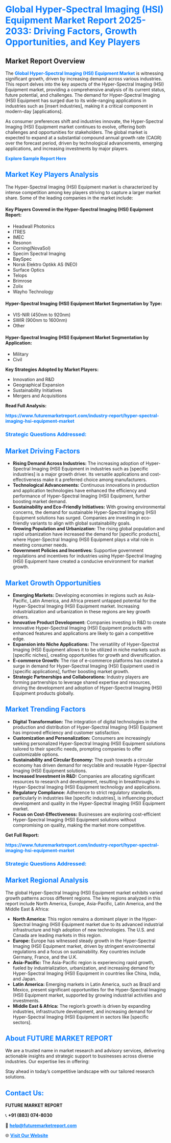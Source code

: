 <h1 style="color: #007BFF;">Global Hyper-Spectral Imaging (HSI) Equipment Market Report 2025-2033: Driving Factors, Growth Opportunities, and Key Players</h1>

<section id="overview">
<h2>Market Report Overview</h2>
<p>The <a href="https://www.futuremarketreport.com/industry-report/hyper-spectral-imaging-hsi-equipment-market" style="color: #007BFF; text-decoration: none;"><strong>Global Hyper-Spectral Imaging (HSI) Equipment Market</strong></a> is witnessing significant growth, driven by increasing demand across various industries. This report delves into the key aspects of the Hyper-Spectral Imaging (HSI) Equipment market, providing a comprehensive analysis of its current status, future potential, and challenges. The demand for Hyper-Spectral Imaging (HSI) Equipment has surged due to its wide-ranging applications in industries such as [insert industries], making it a critical component in modern-day [applications].</p>
<p>As consumer preferences shift and industries innovate, the Hyper-Spectral Imaging (HSI) Equipment market continues to evolve, offering both challenges and opportunities for stakeholders. The global market is expected to expand at a substantial compound annual growth rate (CAGR) over the forecast period, driven by technological advancements, emerging applications, and increasing investments by major players.</p>
</section>

<section id="overview">
<p><a href="https://www.futuremarketreport.com/request-sample/reportId=81505" style="color: #007BFF; text-decoration: none;"><strong>Explore Sample Report Here</strong></a></p>
</section>

<section id="key-players">
<h2 style="color: #007BFF;">Market Key Players Analysis</h2>
<p>The Hyper-Spectral Imaging (HSI) Equipment market is characterized by intense competition among key players striving to capture a larger market share. Some of the leading companies in the market include:</p>
<h4>Key Players Covered in the Hyper-Spectral Imaging (HSI) Equipment Report:</h4>
<ul><li>Headwall Photonics</li><li>ITRES</li><li>IMEC</li><li>Resonon</li><li>Corning(NovaSol)</li><li>Specim Spectral Imaging</li><li>BaySpec</li><li>Norsk Elektro Optikk AS (NEO)</li><li>Surface Optics</li><li>Telops</li><li>Brimrose</li><li>Zolix</li><li>Wayho Technology</li></ul>
<h4>Hyper-Spectral Imaging (HSI) Equipment Market Segmentation by Type:</h4>
<ul><li>VIS-NIR (450nm to 920nm)</li><li>SWIR (900nm to 1600nm)</li><li>Other</li></ul>

<h4>Hyper-Spectral Imaging (HSI) Equipment Market Segmentation by Application:</h4>
<ul><li>Military</li><li>Civil</li></ul>
<p><strong>Key Strategies Adopted by Market Players:</strong></p>
<ul>
<li>Innovation and R&D</li>
<li>Geographical Expansion</li>
<li>Sustainability Initiatives</li>
<li>Mergers and Acquisitions</li>
</ul>
</section>

<section>
<p><strong>Read Full Analysis: </strong></p><a href="https://www.futuremarketreport.com/industry-report/hyper-spectral-imaging-hsi-equipment-market" style="color: #007BFF; text-decoration: none;"><strong>https://www.futuremarketreport.com/industry-report/hyper-spectral-imaging-hsi-equipment-market</strong></a>
<h3 style="color: #007BFF;">Strategic Questions Addressed:</h3>
</section>

<section id="driving-factors">
<h2 style="color: #007BFF;">Market Driving Factors</h2>
<ul>
<li><strong>Rising Demand Across Industries:</strong> The increasing adoption of Hyper-Spectral Imaging (HSI) Equipment in industries such as [specific industries] is a major growth driver. Its versatile applications and cost-effectiveness make it a preferred choice among manufacturers.</li>
<li><strong>Technological Advancements:</strong> Continuous innovations in production and application technologies have enhanced the efficiency and performance of Hyper-Spectral Imaging (HSI) Equipment, further boosting market demand.</li>
<li><strong>Sustainability and Eco-Friendly Initiatives:</strong> With growing environmental concerns, the demand for sustainable Hyper-Spectral Imaging (HSI) Equipment solutions has surged. Companies are investing in eco-friendly variants to align with global sustainability goals.</li>
<li><strong>Growing Population and Urbanization:</strong> The rising global population and rapid urbanization have increased the demand for [specific products], where Hyper-Spectral Imaging (HSI) Equipment plays a vital role in meeting consumer needs.</li>
<li><strong>Government Policies and Incentives:</strong> Supportive government regulations and incentives for industries using Hyper-Spectral Imaging (HSI) Equipment have created a conducive environment for market growth.</li>
</ul>
</section>

<section id="growth-opportunities">
<h2 style="color: #007BFF;">Market Growth Opportunities</h2>
<ul>
<li><strong>Emerging Markets:</strong> Developing economies in regions such as Asia-Pacific, Latin America, and Africa present untapped potential for the Hyper-Spectral Imaging (HSI) Equipment market. Increasing industrialization and urbanization in these regions are key growth drivers.</li>
<li><strong>Innovative Product Development:</strong> Companies investing in R&D to create innovative Hyper-Spectral Imaging (HSI) Equipment products with enhanced features and applications are likely to gain a competitive edge.</li>
<li><strong>Expansion into Niche Applications:</strong> The versatility of Hyper-Spectral Imaging (HSI) Equipment allows it to be utilized in niche markets such as [specific niches], creating opportunities for growth and diversification.</li>
<li><strong>E-commerce Growth:</strong> The rise of e-commerce platforms has created a surge in demand for Hyper-Spectral Imaging (HSI) Equipment used in [specific applications], further boosting market growth.</li>
<li><strong>Strategic Partnerships and Collaborations:</strong> Industry players are forming partnerships to leverage shared expertise and resources, driving the development and adoption of Hyper-Spectral Imaging (HSI) Equipment products globally.</li>
</ul>
</section>

<section id="trending-factors">
<h2 style="color: #007BFF;">Market Trending Factors</h2>
<ul>
<li><strong>Digital Transformation:</strong> The integration of digital technologies in the production and distribution of Hyper-Spectral Imaging (HSI) Equipment has improved efficiency and customer satisfaction.</li>
<li><strong>Customization and Personalization:</strong> Consumers are increasingly seeking personalized Hyper-Spectral Imaging (HSI) Equipment solutions tailored to their specific needs, prompting companies to offer customizable options.</li>
<li><strong>Sustainability and Circular Economy:</strong> The push towards a circular economy has driven demand for recyclable and reusable Hyper-Spectral Imaging (HSI) Equipment solutions.</li>
<li><strong>Increased Investment in R&D:</strong> Companies are allocating significant resources to research and development, resulting in breakthroughs in Hyper-Spectral Imaging (HSI) Equipment technology and applications.</li>
<li><strong>Regulatory Compliance:</strong> Adherence to strict regulatory standards, particularly in industries like [specific industries], is influencing product development and quality in the Hyper-Spectral Imaging (HSI) Equipment market.</li>
<li><strong>Focus on Cost-Effectiveness:</strong> Businesses are exploring cost-efficient Hyper-Spectral Imaging (HSI) Equipment solutions without compromising on quality, making the market more competitive.</li>
</ul>
</section>

<section>
<p><strong>Get Full Report: </strong></p><a href="https://www.futuremarketreport.com/industry-report/hyper-spectral-imaging-hsi-equipment-market" style="color: #007BFF; text-decoration: none;"><strong>https://www.futuremarketreport.com/industry-report/hyper-spectral-imaging-hsi-equipment-market</strong></a>
<h3 style="color: #007BFF;">Strategic Questions Addressed:</h3>
</section>


<section id="regional-analysis">
<h2 style="color: #007BFF;">Market Regional Analysis</h2>
<p>The global Hyper-Spectral Imaging (HSI) Equipment market exhibits varied growth patterns across different regions. The key regions analyzed in this report include North America, Europe, Asia-Pacific, Latin America, and the Middle East & Africa:</p>
<ul>
<li><strong>North America:</strong> This region remains a dominant player in the Hyper-Spectral Imaging (HSI) Equipment market due to its advanced industrial infrastructure and high adoption of new technologies. The U.S. and Canada are leading markets in this region.</li>
<li><strong>Europe:</strong> Europe has witnessed steady growth in the Hyper-Spectral Imaging (HSI) Equipment market, driven by stringent environmental regulations and a focus on sustainability. Key countries include Germany, France, and the U.K.</li>
<li><strong>Asia-Pacific:</strong> The Asia-Pacific region is experiencing rapid growth, fueled by industrialization, urbanization, and increasing demand for Hyper-Spectral Imaging (HSI) Equipment in countries like China, India, and Japan.</li>
<li><strong>Latin America:</strong> Emerging markets in Latin America, such as Brazil and Mexico, present significant opportunities for the Hyper-Spectral Imaging (HSI) Equipment market, supported by growing industrial activities and investments.</li>
<li><strong>Middle East & Africa:</strong> The region’s growth is driven by expanding industries, infrastructure development, and increasing demand for Hyper-Spectral Imaging (HSI) Equipment in sectors like [specific sectors].</li>
</ul>
</section>

<footer>
<h2 style="color: #007BFF;">About FUTURE MARKET REPORT</h2>
<p>We are a trusted name in market research and advisory services, delivering actionable insights and strategic support to businesses across diverse industries. Our expertise lies in offering:</p>

<p>Stay ahead in today’s competitive landscape with our tailored research solutions.</p>

<h2 style="color: #007BFF;">Contact Us:</h2>
<p><strong>FUTURE MARKET REPORT</strong></p>
<p>📞 <strong>+91 (883) 074-8030</strong></p>
<p>📧 <strong><a href="mailto:help@futuremarketreport.com" style="color: #007BFF;">help@futuremarketreport.com</a></strong></p>
<p>🌐 <strong><a href="https://www.futuremarketreport.com/" style="color: #007BFF;">Visit Our Website</a></strong></p>
</footer>